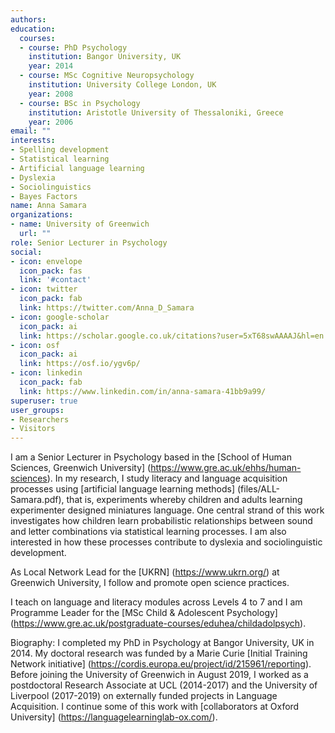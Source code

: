 ```yaml
---
authors:
education:
  courses:
  - course: PhD Psychology
    institution: Bangor University, UK
    year: 2014
  - course: MSc Cognitive Neuropsychology
    institution: University College London, UK
    year: 2008
  - course: BSc in Psychology
    institution: Aristotle University of Thessaloniki, Greece
    year: 2006
email: ""
interests:
- Spelling development
- Statistical learning
- Artificial language learning
- Dyslexia
- Sociolinguistics
- Bayes Factors
name: Anna Samara
organizations:
- name: University of Greenwich
  url: ""
role: Senior Lecturer in Psychology
social:
- icon: envelope
  icon_pack: fas
  link: '#contact'
- icon: twitter
  icon_pack: fab
  link: https://twitter.com/Anna_D_Samara
- icon: google-scholar
  icon_pack: ai
  link: https://scholar.google.co.uk/citations?user=5xT68swAAAAJ&hl=en
- icon: osf
  icon_pack: ai
  link: https://osf.io/ygv6p/
- icon: linkedin
  icon_pack: fab
  link: https://www.linkedin.com/in/anna-samara-41bb9a99/
superuser: true
user_groups:
- Researchers
- Visitors
---
```

I am a Senior Lecturer in Psychology based in the [School of Human Sciences, Greenwich University] (https://www.gre.ac.uk/ehhs/human-sciences). In my research, I study literacy and language acquisition processes using [artificial language learning methods] (files/ALL-Samara.pdf), that is, experiments whereby children and adults learning experimenter designed miniatures language. One central strand of this work investigates how children learn probabilistic relationships between sound and letter combinations via statistical learning processes. I am also interested in how these processes contribute to dyslexia and sociolinguistic development.

As Local Network Lead for the [UKRN] (https://www.ukrn.org/) at Greenwich University, I follow and promote open science practices.

I teach on language and literacy modules across Levels 4 to 7 and I am Programme Leader for the [MSc Child & Adolescent Psychology] (https://www.gre.ac.uk/postgraduate-courses/eduhea/childadolpsych).  


  Biography: I completed my PhD in Psychology at Bangor University, UK in 2014. My doctoral research was funded by a Marie Curie [Initial Training Network initiative] (https://cordis.europa.eu/project/id/215961/reporting). Before joining the University of Greenwich in August 2019, I worked as a postdoctoral Research Associate at UCL (2014-2017) and the University of Liverpool (2017-2019) on externally funded projects in Language Acquisition. I continue some of this work with [collaborators at Oxford University] (https://languagelearninglab-ox.com/).